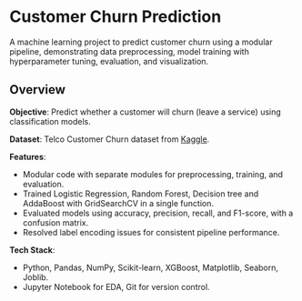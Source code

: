 # Customer Churn Prediction

A machine learning project to predict customer churn using a modular pipeline, demonstrating data preprocessing, model training with hyperparameter tuning, evaluation, and visualization.

## Overview

**Objective**: Predict whether a customer will churn (leave a service) using classification models.

**Dataset**: Telco Customer Churn dataset from [Kaggle](https://www.kaggle.com/datasets/blastchar/telco-customer-churn).

**Features**:
- Modular code with separate modules for preprocessing, training, and evaluation.
- Trained Logistic Regression, Random Forest, Decision tree and AddaBoost with GridSearchCV in a single function.
- Evaluated models using accuracy, precision, recall, and F1-score, with a confusion matrix.
- Resolved label encoding issues for consistent pipeline performance.

**Tech Stack**:
- Python, Pandas, NumPy, Scikit-learn, XGBoost, Matplotlib, Seaborn, Joblib.
- Jupyter Notebook for EDA, Git for version control.

